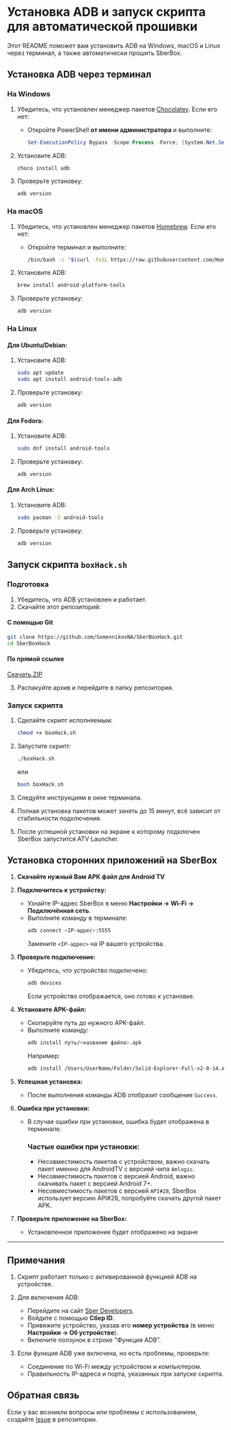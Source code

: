 # Установка ADB и запуск скрипта для автоматической прошивки

Этот README поможет вам установить ADB на Windows, macOS и Linux через терминал, а также автоматически прошить SberBox.

## Установка ADB через терминал

### На Windows

1. Убедитесь, что установлен менеджер пакетов [Chocolatey](https://chocolatey.org/). Если его нет:
   - Откройте PowerShell **от имени администратора** и выполните:
     ```powershell
     Set-ExecutionPolicy Bypass -Scope Process -Force; [System.Net.ServicePointManager]::SecurityProtocol = [System.Net.ServicePointManager]::SecurityProtocol -bor 3072; iex ((New-Object System.Net.WebClient).DownloadString('https://community.chocolatey.org/install.ps1'))
     ```

2. Установите ADB:
   ```powershell
   choco install adb
   ```

3. Проверьте установку:
   ```powershell
   adb version
   ```

### На macOS

1. Убедитесь, что установлен менеджер пакетов [Homebrew](https://brew.sh/). Если его нет:
   - Откройте терминал и выполните:
     ```bash
     /bin/bash -c "$(curl -fsSL https://raw.githubusercontent.com/Homebrew/install/HEAD/install.sh)"
     ```

2. Установите ADB:
   ```bash
   brew install android-platform-tools
   ```

3. Проверьте установку:
   ```bash
   adb version
   ```

### На Linux

#### Для Ubuntu/Debian:
1. Установите ADB:
   ```bash
   sudo apt update
   sudo apt install android-tools-adb
   ```
2. Проверьте установку:
   ```bash
   adb version
   ```

#### Для Fedora:
1. Установите ADB:
   ```bash
   sudo dnf install android-tools
   ```
2. Проверьте установку:
   ```bash
   adb version
   ```

#### Для Arch Linux:
1. Установите ADB:
   ```bash
   sudo pacman -S android-tools
   ```
2. Проверьте установку:
   ```bash
   adb version
   ```

## Запуск скрипта `boxHack.sh`

### Подготовка
1. Убедитесь, что ADB установлен и работает.
2. Скачайте этот репозиторий:

#### С помощью Git
   ```bash
   git clone https://github.com/SemennikovNA/SberBoxHack.git
   cd SberBoxHack
   ```

#### По прямой ссылке
   [Скачать ZIP](https://github.com/SemennikovNA/SberBoxHack/archive/refs/heads/master.zip)

3. Распакуйте архив и перейдите в папку репозитория.

### Запуск скрипта
1. Сделайте скрипт исполняемым:
   ```bash
   chmod +x boxHack.sh
   ```

2. Запустите скрипт:
   ```bash
   ./boxHack.sh
   ```
   или
   ```bash
   bash boxHack.sh
   ```

4. Следуйте инструкциям в окне терминала.
5. Полная установка пакетов может занять до 15 минут, всё зависит от стабильности подключения.
6. После успешной установки на экране к которому подключен SberBox запустится ATV Launcher.

## **Установка сторонних приложений на SberBox**

1. **Скачайте нужный Вам APK файл для Android TV**

2. **Подключитесь к устройству:**
   - Узнайте IP-адрес SberBox в меню **Настройки → Wi-Fi → Подключённая сеть**.
   - Выполните команду в терминале:
     ```bash
     adb connect <IP-адрес>:5555
     ```
     Замените `<IP-адрес>` на IP вашего устройства.

2. **Проверьте подключение:**
   - Убедитесь, что устройство подключено:
     ```bash
     adb devices
     ```
     Если устройство отображается, оно готово к установке.

3. **Установите APK-файл:**
   - Скопируйте путь до нужного APK-файл.
   - Выполните команду:
     ```bash
     adb install путь/<название файла>.apk
     ```
     Например:
     ```bash
     adb install /Users/UserName/Folder/Solid-Explorer-Full-v2-8-14.apk
     ```

4. **Успешная установка:**
   - После выполнения команды ADB отобразит сообщение `Success`.
  
5. **Ошибка при установки:**
   - В случае ошибки при установки, ошибка будет отображена в терминале.
     ### Частые ошибки при установки:
     - Несовместимость пакетов с устройством, важно скачать пакет именно для AndroidTV с версией чипа `Amlogic`.
     - Несовместимость пакетов с версией Android, важно скачивать пакет с версией Android 7+.
     - Несовместимость пакетов с версией `API#28`, SberBox использует версию API#28, попробуйте скачать другой пакет APK.

6. **Проверьте приложение на SberBox:**
   - Установленное приложение будет отображено на экране

---


## Примечания

1. Скрипт работает только с активированной функцией ADB на устройстве.
2. Для включения ADB:
   - Перейдите на сайт [Sber Developers](https://developers.sber.ru/studio/settings/devices).
   - Войдите с помощью **Сбер ID**.
   - Привяжите устройство, указав его **номер устройства** (в меню **Настройки → Об устройстве**).
   - Включите ползунок в строке "Функция ADB".

3. Если функция ADB уже включена, но есть проблемы, проверьте:
   - Соединение по Wi-Fi между устройством и компьютером.
   - Правильность IP-адреса и порта, указанных при запуске скрипта.

## Обратная связь
Если у вас возникли вопросы или проблемы с использованием, создайте [Issue](https://github.com/SemennikovNA/SberBoxHack/issues) в репозитории.
